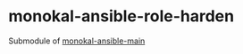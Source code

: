 # monokal-ansible-role-harden
Submodule of [monokal-ansible-main](https://github.com/monokal/monokal-ansible-main)
